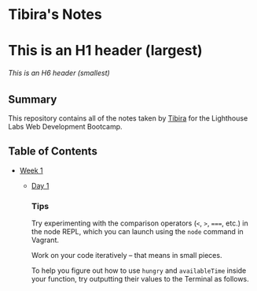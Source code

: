 # Tibira's Notes

# This is an H1 header (largest)
###### This is an H6 header (smallest)

## Summary 

This repository contains all of the notes taken by [Tibira](https://github.com/tibirabotto/lighthouse-web-notes) for the Lighthouse Labs Web Development Bootcamp.

## Table of Contents

* [Week 1](/Week_1)
  * [Day 1](/Week_1/Day_1)
    ### Tips

    Try experimenting with the comparison operators (`<`, `>`, `===`, etc.) in the node REPL, which you can launch using the `node` command in Vagrant.

    Work on your code iteratively – that means in small pieces. 

    To help you figure out how to use `hungry` and `availableTime` inside your function, try outputting their values to the Terminal as follows.